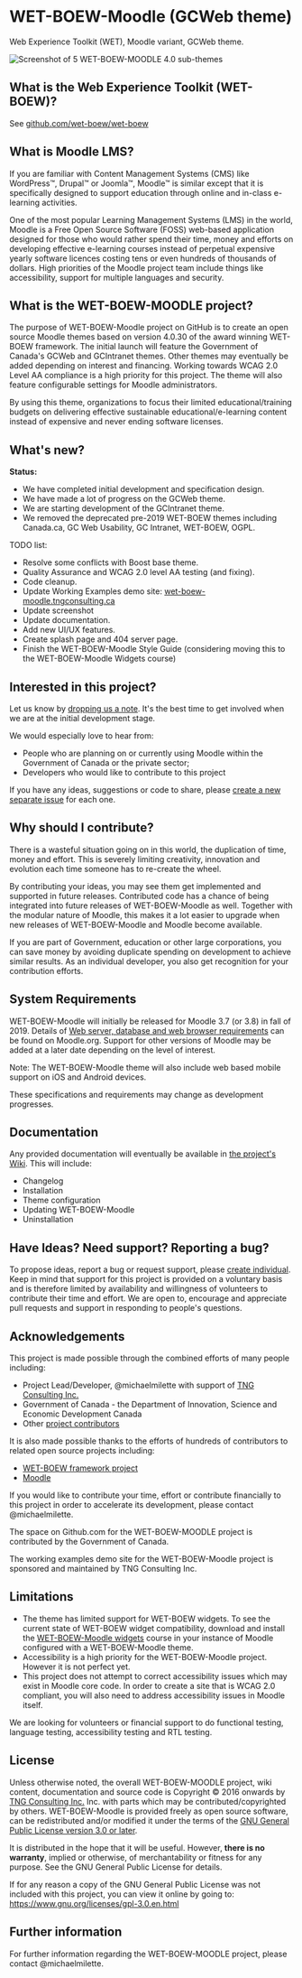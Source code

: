 # WET-BOEW-Moodle (GCWeb theme)

Web Experience Toolkit (WET), Moodle variant, GCWeb theme.

![Screenshot of 5 WET-BOEW-MOODLE 4.0 sub-themes](https://github.com/wet-boew/wet-boew-moodle/blob/master/pix/screenshot.png?raw=true)

## What is the Web Experience Toolkit (WET-BOEW)?

See [github.com/wet-boew/wet-boew](https://github.com/wet-boew/wet-boew)

## What is Moodle LMS? 

If you are familiar with Content Management Systems (CMS) like WordPress™, Drupal™ or Joomla™, Moodle™ is similar except that it is specifically designed to support education through online and in-class e-learning activities.

One of the most popular Learning Management Systems (LMS) in the world, Moodle is a Free Open Source Software (FOSS) web-based application designed for those who would rather spend their time, money and efforts on developing effective e-learning courses instead of perpetual expensive yearly software licences costing tens or even hundreds of thousands of dollars. High priorities of the Moodle project team include things like accessibility, support for multiple languages and security.

## What is the WET-BOEW-MOODLE project?

The purpose of WET-BOEW-Moodle project on GitHub is to create an open source Moodle themes based on version 4.0.30 of the award winning WET-BOEW framework. The initial launch will feature the Government of Canada's GCWeb and GCIntranet themes. Other themes may eventually be added depending on interest and financing. Working towards WCAG 2.0 Level AA compliance is a high priority for this project. The theme will also feature configurable settings for Moodle administrators.

By using this theme, organizations to focus their limited educational/training budgets on delivering effective sustainable educational/e-learning content instead of expensive and never ending software licenses.

## What's new?

**Status:**
* We have completed initial development and specification design.
* We have made a lot of progress on the GCWeb theme.
* We are starting development of the GCIntranet theme.
* We removed the deprecated pre-2019 WET-BOEW themes including Canada.ca, GC Web Usability, GC Intranet, WET-BOEW, OGPL.

TODO list:

* Resolve some conflicts with Boost base theme.
* Quality Assurance and WCAG 2.0 level AA testing (and fixing).
* Code cleanup.
* Update Working Examples demo site: [wet-boew-moodle.tngconsulting.ca](http://wet-boew-moodle.tngconsulting.ca/)
* Update screenshot
* Update documentation.
* Add new UI/UX features.
* Create splash page and 404 server page.
* Finish the WET-BOEW-Moodle Style Guide (considering moving this to the WET-BOEW-Moodle Widgets course)

## Interested in this project?

Let us know by [dropping us a note](https://github.com/wet-boew/wet-boew-moodle/issues/1). It's the best time to get involved when we are at the initial development stage.

We would especially love to hear from:
* People who are planning on or currently using Moodle within the Government of Canada or the private sector;
* Developers who would like to contribute to this project

If you have any ideas, suggestions or code to share, please [create a new separate issue](https://github.com/wet-boew/wet-boew-moodle/issues) for each one.

## Why should I contribute?

There is a wasteful situation going on in this world, the duplication of time, money and effort. This is severely limiting creativity, innovation and evolution each time someone has to re-create the wheel. 

By contributing your ideas, you may see them get implemented and supported in future releases. Contributed code has a chance of being integrated into future releases of WET-BOEW-Moodle as well. Together with the modular nature of Moodle, this makes it a lot easier to upgrade when new releases of WET-BOEW-Moodle and Moodle become available.

If you are part of Government, education or other large corporations, you can save money by avoiding duplicate spending on development to achieve similar results. As an individual developer, you also get recognition for your contribution efforts.

## System Requirements

WET-BOEW-Moodle will initially be released for Moodle 3.7 (or 3.8) in fall of 2019. Details of [Web server, database and web browser requirements](https://docs.moodle.org/dev/Moodle_3.7_release_notes#Server_requirements) can be found on Moodle.org. Support for other versions of Moodle may be added at a later date depending on the level of interest.

Note: The WET-BOEW-Moodle theme will also include web based mobile support on iOS and Android devices.

These specifications and requirements may change as development progresses.

## Documentation

Any provided documentation will eventually be available in [the project's Wiki](https://github.com/wet-boew/wet-boew-moodle/wiki). This will include:
* Changelog
* Installation
* Theme configuration
* Updating WET-BOEW-Moodle
* Uninstallation

## Have Ideas? Need support? Reporting a bug?

To propose ideas, report a bug or request support, please [create individual](https://github.com/wet-boew/wet-boew-moodle/issues). Keep in mind that support for this project is provided on a voluntary basis and is therefore limited by availability and willingness of volunteers to contribute their time and effort. We are open to, encourage and appreciate pull requests and support in responding to people's questions.

## Acknowledgements

This project is made possible through the combined efforts of many people including:
* Project Lead/Developer, @michaelmilette with support of [TNG Consulting Inc.](http://www.tngconsulting.ca/)
* Government of Canada - the Department of Innovation, Science and Economic Development Canada
* Other [project contributors](https://github.com/wet-boew/wet-boew-moodle/graphs/contributors)

It is also made possible thanks to the efforts of hundreds of contributors to related open source projects including:
* [WET-BOEW framework project](https://github.com/wet-boew/wet-boew/)
* [Moodle](https://www.moodle.org/)

If you would like to contribute your time, effort or contribute financially to this project in order to accelerate its development, please contact @michaelmilette.

The space on Github.com for the WET-BOEW-MOODLE project is contributed by the Government of Canada.

The working examples demo site for the WET-BOEW-Moodle project is sponsored and maintained by TNG Consulting Inc.

## Limitations

* The theme has limited support for WET-BOEW widgets. To see the current state of WET-BOEW widget compatibility, download and install the [WET-BOEW-Moodle widgets](https://github.com/michael-milette/wet-boew-moodle-widgets) course in your instance of Moodle configured with a WET-BOEW-Moodle theme.
* Accessibility is a high priority for the WET-BOEW-Moodle project. However it is not perfect yet.
* This project does not attempt to correct accessibility issues which may exist in Moodle core code. In order to create a site that is WCAG 2.0 compliant, you will also need to address accessibility issues in Moodle itself.

We are looking for volunteers or financial support to do functional testing, language testing, accessibility testing and RTL testing.

## License

Unless otherwise noted, the overall WET-BOEW-MOODLE project, wiki content, documentation and source code is Copyright © 2016 onwards by [TNG Consulting Inc.](http://www.tngconsulting.ca/) Inc. with parts which may be contributed/copyrighted by others. WET-BOEW-Moodle is provided freely as open source software, can be redistributed and/or modified it under the terms of the [GNU General Public License version 3.0 or later](https://github.com/wet-boew/wet-boew-moodle/blob/master/license.txt).

It is distributed in the hope that it will be useful. However, **there is no warranty**, implied or otherwise, of merchantability or fitness for any purpose. See the GNU General Public License for details.

If for any reason a copy of the GNU General Public License was not included with this project, you can view it online by going to:
https://www.gnu.org/licenses/gpl-3.0.en.html

## Further information

For further information regarding the WET-BOEW-MOODLE project, please contact @michaelmilette.
